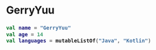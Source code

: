 # GerryYuu
<h3>

```Kotlin
val name = "GerryYuu"
val age = 14
val languages = mutableListOf("Java", "Kotlin")
```

</h3>
